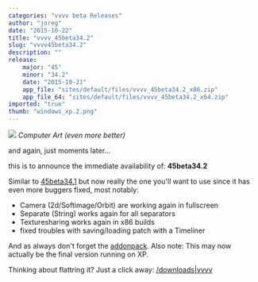```yaml
---
categories: "vvvv beta Releases"
author: "joreg"
date: "2015-10-22"
title: "vvvv_45beta34.2"
slug: "vvvv45beta34.2"
description: ""
release: 
    major: "45"
    minor: "34.2"
    date: "2015-10-21"
    app_file: "sites/default/files/vvvv_45beta34.2_x86.zip"
    app_file_64: "sites/default/files/vvvv_45beta34.2_x64.zip"
imported: "true"
thumb: "windows_xp.2.png"
---
```



![](windows_xp.2.png) 
*Computer Art (even more better)*

and again, just moments later...

this is to announce the immediate availability of: **45beta34.2**

Similar to [45beta34.1](/blog/2015/vvvv45beta34.1) but now really the one you'll want to use since it has even more buggers fixed, most notably:

- Camera (2d/Softimage/Orbit) are working again in fullscreen
- Separate (String) works again for all separators
- Texturesharing works again in x86 builds
- fixed troubles with saving/loading patch with a Timeliner

And as always don't forget the [addonpack](/blog/2015/addons45beta34.201).
Also note: This may now actually be the final version running on XP. 

Thinking about flattring it? Just a click away:
[/downloads|vvvv](flattr)
